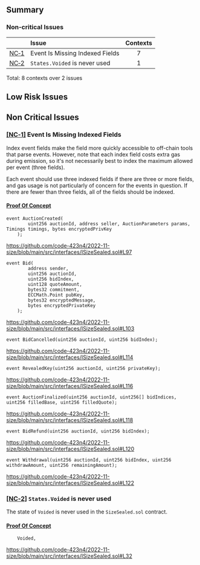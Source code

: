 ## Summary<a name="Summary">

### Non-critical Issues
| |Issue|Contexts|
|-|:-|:-:|
| [NC&#x2011;1](#NC&#x2011;1) | Event Is Missing Indexed Fields | 7 |
| [NC&#x2011;2](#NC&#x2011;2) | `States.Voided` is never used | 1 |

Total: 8 contexts over 2 issues

## Low Risk Issues

## Non Critical Issues

### <a href="#Summary">[NC&#x2011;1]</a><a name="NC&#x2011;1"> Event Is Missing Indexed Fields

Index event fields make the field more quickly accessible to off-chain tools that parse events. However, note that each index field costs extra gas during emission, so it's not necessarily best to index the maximum allowed per event (three fields). 

Each event should use three indexed fields if there are three or more fields, and gas usage is not particularly of concern for the events in question. If there are fewer than three fields, all of the fields should be indexed.

#### <ins>Proof Of Concept</ins>


```
event AuctionCreated(
        uint256 auctionId, address seller, AuctionParameters params, Timings timings, bytes encryptedPrivKey
    );
```

https://github.com/code-423n4/2022-11-size/blob/main/src/interfaces/ISizeSealed.sol#L97

```
event Bid(
        address sender,
        uint256 auctionId,
        uint256 bidIndex,
        uint128 quoteAmount,
        bytes32 commitment,
        ECCMath.Point pubKey,
        bytes32 encryptedMessage,
        bytes encryptedPrivateKey
    );
```

https://github.com/code-423n4/2022-11-size/blob/main/src/interfaces/ISizeSealed.sol#L103

```
event BidCancelled(uint256 auctionId, uint256 bidIndex);
```

https://github.com/code-423n4/2022-11-size/blob/main/src/interfaces/ISizeSealed.sol#L114

```
event RevealedKey(uint256 auctionId, uint256 privateKey);
```

https://github.com/code-423n4/2022-11-size/blob/main/src/interfaces/ISizeSealed.sol#L116

```
event AuctionFinalized(uint256 auctionId, uint256[] bidIndices, uint256 filledBase, uint256 filledQuote);
```

https://github.com/code-423n4/2022-11-size/blob/main/src/interfaces/ISizeSealed.sol#L118

```
event BidRefund(uint256 auctionId, uint256 bidIndex);
```

https://github.com/code-423n4/2022-11-size/blob/main/src/interfaces/ISizeSealed.sol#L120

```
event Withdrawal(uint256 auctionId, uint256 bidIndex, uint256 withdrawAmount, uint256 remainingAmount);
```

https://github.com/code-423n4/2022-11-size/blob/main/src/interfaces/ISizeSealed.sol#L122





### <a href="#Summary">[NC&#x2011;2]</a><a name="NC&#x2011;2"> `States.Voided` is never used

The state of `Voided` is never used in the `SizeSealed.sol` contract.

#### <ins>Proof Of Concept</ins>


```
    Voided,
```
https://github.com/code-423n4/2022-11-size/blob/main/src/interfaces/ISizeSealed.sol#L32


